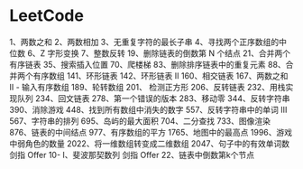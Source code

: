 # LeetCode
1、两数之和
2、两数相加
3、无重复字符的最长子串
4、寻找两个正序数组的中位数
6、Z 字形变换
7、整数反转
19、删除链表的倒数第 N 个结点
21、合并两个有序链表
35、搜索插入位置
70、爬楼梯
83、删除排序链表中的重复元素
88、合并两个有序数组
141、环形链表
142、环形链表 II
160、相交链表
167、两数之和 II - 输入有序数组
189、轮转数组
201、 检测正方形
206、反转链表
232、用栈实现队列
234、回文链表
278、第一个错误的版本
283、移动零
344、反转字符串
390、消除游戏
448、找到所有数组中消失的数字
557、反转字符串中的单词 III
567、字符串的排列
695、岛屿的最大面积
704、二分查找
733、图像渲染
876、链表的中间结点
977、有序数组的平方
1765、地图中的最高点
1996、游戏中弱角色的数量
2022、将一维数组转变成二维数组
2047、句子中的有效单词数
剑指 Offer 10- I、斐波那契数列
剑指 Offer 22、链表中倒数第k个节点
